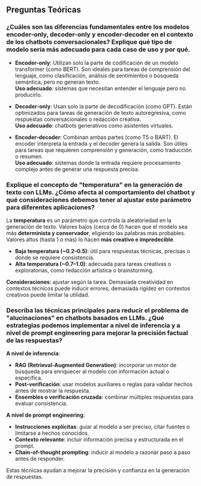 ## Preguntas Teóricas

### ¿Cuáles son las diferencias fundamentales entre los modelos encoder-only, decoder-only y encoder-decoder en el contexto de los chatbots conversacionales? Explique qué tipo de modelo sería más adecuado para cada caso de uso y por qué.

- **Encoder-only**: Utilizan solo la parte de codificación de un modelo transformer (como BERT). Son ideales para tareas de comprensión del lenguaje, como clasificación, análisis de sentimientos o búsqueda semántica, pero no generan texto.  
  **Uso adecuado**: sistemas que necesitan entender el lenguaje pero no producirlo.

- **Decoder-only**: Usan solo la parte de decodificación (como GPT). Están optimizados para tareas de generación de texto autoregresiva, como respuestas conversacionales o redacción creativa.  
  **Uso adecuado**: chatbots generativos como asistentes virtuales.

- **Encoder-decoder**: Combinan ambas partes (como T5 o BART). El encoder interpreta la entrada y el decoder genera la salida. Son útiles para tareas que requieren comprensión y generación, como traducción o resumen.  
  **Uso adecuado**: sistemas donde la entrada requiere procesamiento complejo antes de generar una respuesta precisa.

### Explique el concepto de "temperatura" en la generación de texto con LLMs. ¿Cómo afecta al comportamiento del chatbot y qué consideraciones debemos tener al ajustar este parámetro para diferentes aplicaciones?

La **temperatura** es un parámetro que controla la aleatoriedad en la generación de texto. Valores bajos (cerca de 0) hacen que el modelo sea más **determinista y conservador**, eligiendo las palabras más probables. Valores altos (hasta 1 o más) lo hacen **más creativo e impredecible**.

- **Baja temperatura (~0.2–0.5)**: útil para respuestas técnicas, precisas o donde se requiere consistencia.
- **Alta temperatura (~0.7–1.0)**: adecuada para tareas creativas o exploratorias, como redacción artística o brainstorming.

**Consideraciones**: ajustar según la tarea. Demasiada creatividad en contextos técnicos puede inducir errores; demasiada rigidez en contextos creativos puede limitar la utilidad.

### Describa las técnicas principales para reducir el problema de "alucinaciones" en chatbots basados en LLMs. ¿Qué estrategias podemos implementar a nivel de inferencia y a nivel de prompt engineering para mejorar la precisión factual de las respuestas?

**A nivel de inferencia**:
- **RAG (Retrieval-Augmented Generation)**: incorporar un motor de búsqueda para enriquecer al modelo con información actual o específica.
- **Post-verificación**: usar modelos auxiliares o reglas para validar hechos antes de mostrar la respuesta.
- **Ensembles o verificación cruzada**: combinar múltiples respuestas para evaluar consistencia.

**A nivel de prompt engineering**:
- **Instrucciones explícitas**: guiar al modelo a ser preciso, citar fuentes o limitarse a hechos conocidos.
- **Contexto relevante**: incluir información precisa y estructurada en el prompt.
- **Chain-of-thought prompting**: inducir al modelo a razonar paso a paso antes de responder.

Estas técnicas ayudan a mejorar la precisión y confianza en la generación de respuestas.

